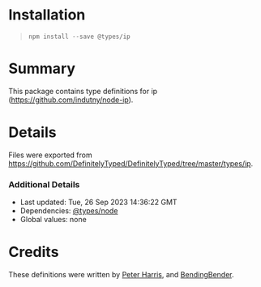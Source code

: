 # Installation
> `npm install --save @types/ip`

# Summary
This package contains type definitions for ip (https://github.com/indutny/node-ip).

# Details
Files were exported from https://github.com/DefinitelyTyped/DefinitelyTyped/tree/master/types/ip.

### Additional Details
 * Last updated: Tue, 26 Sep 2023 14:36:22 GMT
 * Dependencies: [@types/node](https://npmjs.com/package/@types/node)
 * Global values: none

# Credits
These definitions were written by [Peter Harris](https://github.com/codeanimal), and [BendingBender](https://github.com/BendingBender).
